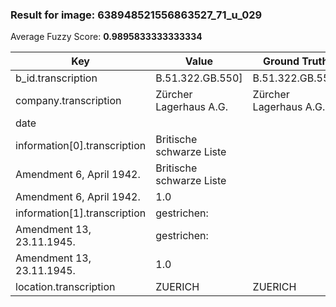 ### Result for image: 638948521556863527_71_u_029
Average Fuzzy Score: **0.9895833333333334**
<small>

| Key | Value | Ground Truth | Score |
| --- | --- | --- | --- |
| b_id.transcription | B.51.322.GB.550] | B.51.322.GB.550. | 0.9375 |
| company.transcription | Zürcher Lagerhaus A.G. | Zürcher Lagerhaus A.G. | 1.0 |
| date |  |  | 1.0 |
| information[0].transcription | Britische schwarze Liste
Amendment 6, April 1942. | Britische schwarze Liste
Amendment 6, April 1942. | 1.0 |
| information[1].transcription | gestrichen:
Amendment 13, 23.11.1945. | gestrichen:
Amendment 13, 23.11.1945. | 1.0 |
| location.transcription | ZUERICH | ZUERICH | 1.0 |

</small>
